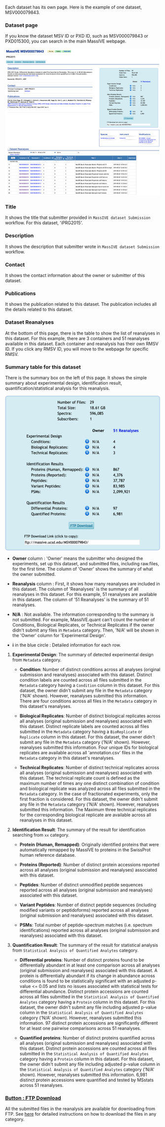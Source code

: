 

Each dataset has its own page. Here is the example of one dataset, MSV000079843.

### Dataset page
If you know the dataset MSV ID or PXD ID, such as MSV000079843 or PXD015300, you can search in the main MassIVE webpage. 

![](img/access_quant_reanalyses/dataset_webpage.png)


### Title

It shows the title that submitter provided in `MassIVE dataset Submission` workflow. For this dataset, 'iPRG2015'.


### Description

It shows the description that submitter wrote in `MassIVE dataset Submission` workflow.


### Contact

It shows the contact information about the owner or submitter of this dataset.


### Publications

It shows the publication related to this dataset. The publication includes all the details related to this dataset.


### Dataset Reanalyses

At the bottom of this page, there is the table to show the list of reanalyses in this dataset. For this example, there are 3 containers and 51 reanalyses available in this dataset. Each container and reanalysis has their own RMSV ID. If you click any RMSV ID, you will move to the webpage for specific RMSV. 


### Summary table for this dataset

There is the summary box on the left of this page. It shows the simple summary about experimental design, identification result, quantification/statistical analysis for this reanalysis.

![](img/access_quant_reanalyses/dataset_summary_table.png)

- **Owner** column : 'Owner' means the submitter who designed the experiments, set up this dataset, and submitted files, including raw.files, for the first time. The column of 'Owner' shows the summary of what the owner submitted.

- **Reanalysis** column : First, it shows how many reanalyses are included in this dataset. The column of 'Reanalyses' is the summary of all reanalyses in this dataset. For this example, 51 reanalyses are available in this dataset. The column of '51 Reanalyses' is the summary of 51 reanalyses.

- **N/A** : Not available. The information corresponding to the summary is not submitted. For example, MassIVE.quant can't count the number of Conditions, Biological Replicates, or Technical Replicates if the owner didn't submit any files in `Metadata` category. Then, 'N/A' will be shown in the 'Owner' column for 'Experimental Design'. 

- **i** in the blue circle : Detailed information for each row.


1. **Experimental Design**: The summary of detected experimental design from `Metadata` category.

    - **Condition**: Number of distinct conditions across all analyses (original submission and reanalyses) associated with this dataset. Distinct condition labels are counted across all files submitted in the `Metadata` category having a `Condition` column in this dataset. For this dataset, the owner didn't submit any file in the `Metadata` category ('N/A' shown). However, reanalyses submitted this information. There are four conditions across all files in the `Metadata` category in this dataset's reanalyses.

    - **Biological Replicates**: Number of distinct biological replicates across all analyses (original submission and reanalyses) associated with this dataset. Distinct replicate labels are counted across all files submitted in the `Metadata` category having a `BioReplicate` or `Replicate` column in this dataset. For this dataset, the owner didn't submit any file in the `Metadata` category ('N/A' shown). However, reanalyses submitted this information. Four unique IDs for biological replicates are available across all 'annotation.csv' files in the `Metadata` category in this dataset's reanalyses.

    - **Technical Replicates**: Number of distinct technical replicates across all analyses (original submission and reanalyses) associated with this dataset. The technical replicate count is defined as the maximum number of times any one distinct combination of condition and biological replicate was analyzed across all files submitted in the `Metadata` category. In the case of fractionated experiments, only the first fraction is considered. For this dataset, the owner didn't submit any file in the `Metadata` category ('N/A' shown). However, reanalyses submitted this information. The Maximum three technical replicates for the corresponding biological replicate are available across all reanalyses in this dataset.

2. **Identification Result**: The summary of the result for identification searching from `xx` category.

    - **Protein (Human, Remapped)**: Originally identified proteins that were automatically remapped by MassIVE to proteins in the SwissProt human reference database.
    
    - **Proteins (Reported)**: Number of distinct protein accessions reported across all analyses (original submission and reanalyses) associated with this dataset.
    
    - **Peptides**: Number of distinct unmodified peptide sequences reported across all analyses (original submission and reanalyses) associated with this dataset.
    
    - **Variant Peptides**: Number of distinct peptide sequences (including modified variants or peptidoforms) reported across all analyses (original submission and reanalyses) associated with this dataset.
    
    - **PSMs**: Total number of peptide-spectrum matches (i.e. spectrum identifications) reported across all analyses (original submission and reanalyses) associated with this dataset.
    
3. **Quantification Result**: The summary of the result for statistical analysis from `Statistical Analysis of Quantified Analytes` category.

    - **Differential proteins**: Number of distinct proteins found to be differentially abundant in at least one comparison across all analyses (original submission and reanalyses) associated with this dataset. A protein is differentially abundant if its change in abundance across conditions is found to be statistically significant with an adjusted p-value <= 0.05 and lists no issues associated with statistical tests for differential abundance. Distinct protein accessions are counted across all files submitted in the `Statistical Analysis of Quantified Analytes` category having a `Protein` column in this dataset. For this dataset, the owner didn't submit any file including adjusted p-value column in the `Statistical Analysis of Quantified Analytes` category ('N/A' shown). However, reanalyses submitted this information. 97 distinct protein accessions are significantly different for at least one pairwise comparisons across 51 reanalyses.

    - **Quantified proteins**: Number of distinct proteins quantified across all analyses (original submission and reanalyses) associated with this dataset. Distinct protein accessions are counted across all files submitted in the `Statistical Analysis of Quantified Analytes` category having a `Protein` column in this dataset. For this dataset, the owner didn't submit any file including adjusted p-value column in the `Statistical Analysis of Quantified Analytes` category ('N/A' shown). However, reanalyses submitted this information. 6,981 distinct protein accessions were quantified and tested by MSstats across 51 reanalyses.
    


### [Button : FTP Download](2_download_files.md)

All the submitted files in the reanalysis are available for downloading from FTP. See [here](2_download_files.md) for detailed instructions on how to download the files in any category.


